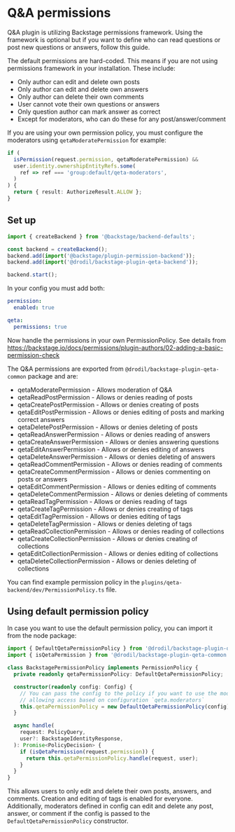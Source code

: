 # Q&A permissions

Q&A plugin is utilizing Backstage permissions framework. Using the framework is optional
but if you want to define who can read questions or post new questions or answers, follow this guide.

The default permissions are hard-coded. This means if you are not using permissions framework in
your installation. These include:

- Only author can edit and delete own posts
- Only author can edit and delete own answers
- Only author can delete their own comments
- User cannot vote their own questions or answers
- Only question author can mark answer as correct
- Except for moderators, who can do these for any post/answer/comment

If you are using your own permission policy, you must configure the moderators using
`qetaModeratePermission` for example:

```ts
if (
  isPermission(request.permission, qetaModeratePermission) &&
  user.identity.ownershipEntityRefs.some(
    ref => ref === 'group:default/qeta-moderators',
  )
) {
  return { result: AuthorizeResult.ALLOW };
}
```

## Set up

```ts
import { createBackend } from '@backstage/backend-defaults';

const backend = createBackend();
backend.add(import('@backstage/plugin-permission-backend'));
backend.add(import('@drodil/backstage-plugin-qeta-backend'));

backend.start();
```

In your config you must add both:

```yaml
permission:
  enabled: true

qeta:
  permissions: true
```

Now handle the permissions in your own PermissionPolicy. See details from
https://backstage.io/docs/permissions/plugin-authors/02-adding-a-basic-permission-check

The Q&A permissions are exported from `@drodil/backstage-plugin-qeta-common` package and are:

- qetaModeratePermission - Allows moderation of Q&A
- qetaReadPostPermission - Allows or denies reading of posts
- qetaCreatePostPermission - Allows or denies creating of posts
- qetaEditPostPermission - Allows or denies editing of posts and marking correct answers
- qetaDeletePostPermission - Allows or denies deleting of posts
- qetaReadAnswerPermission - Allows or denies reading of answers
- qetaCreateAnswerPermission - Allows or denies answering questions
- qetaEditAnswerPermission - Allows or denies editing of answers
- qetaDeleteAnswerPermission - Allows or denies deleting of answers
- qetaReadCommentPermission - Allows or denies reading of comments
- qetaCreateCommentPermission - Allows or denies commenting on posts or answers
- qetaEditCommentPermission - Allows or denies editing of comments
- qetaDeleteCommentPermission - Allows or denies deleting of comments
- qetaReadTagPermission - Allows or denies reading of tags
- qetaCreateTagPermission - Allows or denies creating of tags
- qetaEditTagPermission - Allows or denies editing of tags
- qetaDeleteTagPermission - Allows or denies deleting of tags
- qetaReadCollectionPermission - Allows or denies reading of collections
- qetaCreateCollectionPermission - Allows or denies creating of collections
- qetaEditCollectionPermission - Allows or denies editing of collections
- qetaDeleteCollectionPermission - Allows or denies deleting of collections

You can find example permission policy in the `plugins/qeta-backend/dev/PermissionPolicy.ts` file.

## Using default permission policy

In case you want to use the default permission policy, you can import it from the node package:

```ts
import { DefaultQetaPermissionPolicy } from '@drodil/backstage-plugin-qeta-node';
import { isQetaPermission } from '@drodil/backstage-plugin-qeta-common';

class BackstagePermissionPolicy implements PermissionPolicy {
  private readonly qetaPermissionPolicy: DefaultQetaPermissionPolicy;

  constructor(readonly config: Config) {
    // You can pass the config to the policy if you want to use the moderators array for
    // allowing access based on configuration `qeta.moderators`
    this.qetaPermissionPolicy = new DefaultQetaPermissionPolicy(config);
  }

  async handle(
    request: PolicyQuery,
    user?: BackstageIdentityResponse,
  ): Promise<PolicyDecision> {
    if (isQetaPermission(request.permission)) {
      return this.qetaPermissionPolicy.handle(request, user);
    }
  }
}
```

This allows users to only edit and delete their own posts, answers, and comments.
Creation and editing of tags is enabled for everyone.
Additionally, moderators defined in config can edit and delete any post, answer,
or comment if the config is passed to the `DefaultQetaPermissionPolicy` constructor.

